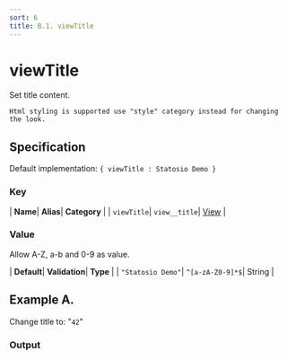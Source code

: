 ```yaml
---
sort: 6
title: B.1. viewTitle
---
```

# viewTitle

Set title content.

```note
Html styling is supported use "style" category instead for changing the look.
```


## Specification

Default implementation: ```{ viewTitle : Statosio Demo }```

### Key

| **Name**| **Alias**| **Category** |
| ```viewTitle```| ```view__title```| [View](../options/#view) |

### Value

Allow A-Z, a-b and 0-9 as value.

| **Default**| **Validation**| **Type** |
| ```"Statosio Demo"```| ```^[a-zA-Z0-9]*$```| String |



## Example A.

Change title to: "```42```"

### Output

  <div id="a">
      <script> 
          d3.statosio( 
    file, 
    "domain", 
    [ "mobile" ], 
    { "self" : "42", "view__dom_id" : "a" }
)

      </script>
  </div>

Open output in a [blank window](../sources/viewTitle--example-a.html){:target="_self"}. 
Download examples [as zip](../sources/viewTitle.zip){:target="_blank"}. 

### Parameters

This dataset shows the mobile google pagerank performance score for a certain website.

| | **Value** | **Type** |
|------:|:------|:------|
| **Source** | ["../data/1-json-durstexpress.json"](../data/1-json-durstexpress.json) | String |
| **X** | ```"domain"``` | String |
| **Y** | ```[ "mobile" ]``` | Array |
| **Options** | ```{ "self" : "42" }``` | Object |


### Source Code

* Invoke Function

```javascript
d3.statosio( 
    file, 
    "domain", 
    [ "mobile" ], 
    { "self" : "42" }
)
```

* HTML Implementation

```html
<!DOCTYPE html>
<head>
    <title>d3.statosio - viewTitle</title>
    <meta content="text/html;charset=utf-8" http-equiv="Content-Type">
    <meta content="utf-8" http-equiv="encoding">
    <script src="https://cdnjs.cloudflare.com/ajax/libs/d3/6.2.0/d3.js"></script>
    <script src="../libs/statosio.js"></script>
</head>
<body>
    <script>
        d3.json( "../data/1-json-durstexpress.json" )
            .then( ( file ) => {
                d3.statosio( 
                    file, 
                    "domain", 
                    [ "mobile" ], 
                    { "self" : "42" }
                )
                h = document.createElement("a")
                h.setAttribute("href", "../options/view__title.html#example-a")
                h.innerText = "BACK"
                document.body.append(h)
            } )
    </script>
    <div style="display:none;">Change title to: "```42```"</div>
</body>
```
